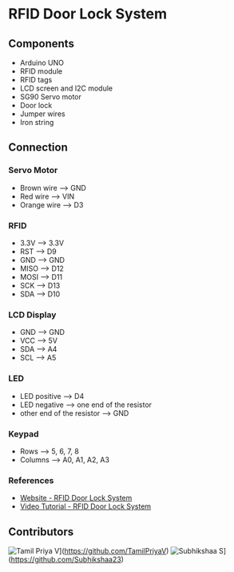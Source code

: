 # RFID Door Lock System 

## Components 
- Arduino UNO
- RFID module
- RFID tags
- LCD screen and I2C module
- SG90 Servo motor 
- Door lock
- Jumper wires
- Iron string

## Connection
### Servo Motor
- Brown wire --> GND
- Red wire --> VIN
- Orange wire --> D3

### RFID
- 3.3V --> 3.3V
- RST --> D9
- GND --> GND
- MISO --> D12
- MOSI --> D11
- SCK --> D13
- SDA --> D10

### LCD Display
- GND --> GND
- VCC --> 5V
- SDA --> A4
- SCL --> A5

### LED
- LED positive --> D4
- LED negative --> one end of the resistor
- other end of the resistor --> GND

### Keypad
- Rows --> 5, 6, 7, 8
- Columns --> A0, A1, A2, A3


### References
- [Website - RFID Door Lock System](https://srituhobby.com/how-to-make-a-rfid-door-lock-with-arduino/)
- [Video Tutorial - RFID Door Lock System](https://youtu.be/GOO84CGBPz8?feature=shared)

## Contributors
![Tamil Priya V](https://github.com/TamilPriyaV.png?size=50)](https://github.com/TamilPriyaV)
![Subhikshaa S](https://github.com/Subhikshaa23.png?size=50)](https://github.com/Subhikshaa23)
